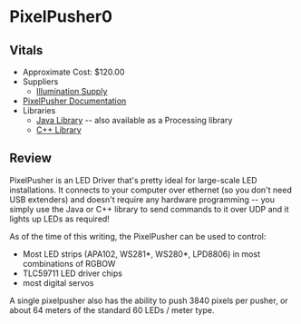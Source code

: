 # PixelPusher0

## Vitals
* Approximate Cost: $120.00
* Suppliers
    * [Illumination Supply](http://www.illumn.com/)
* [PixelPusher Documentation](https://sites.google.com/a/heroicrobot.com/pixelpusher/home)
* Libraries
	* [Java Library](https://github.com/robot-head/PixelPusher-java/) -- also available as a Processing library
	* [C++ Library](https://github.com/morphogencc/ofxPixelPusher)

## Review
PixelPusher is an LED Driver that's pretty ideal for large-scale LED installations.  It connects to your
computer over ethernet (so you don't need USB extenders) and doesn't require any hardware programming --
you simply use the Java or C++ library to send commands to it over UDP and it lights up LEDs as required!

As of the time of this writing, the PixelPusher can be used to control:

* Most LED strips (APA102, WS281*, WS280*, LPD8806) in most combinations of RGBOW
* TLC59711 LED driver chips
* most digital servos

A single pixelpusher also has the ability to push 3840 pixels per pusher, or about 64 meters of the 
standard 60 LEDs / meter type.
